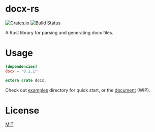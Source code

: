 # docx-rs

[![Crates.io](https://img.shields.io/crates/v/docx.svg)](https://crates.io/crates/docx)
[![Build Status](https://travis-ci.org/PoiScript/docx-rs.svg?branch=master)](https://travis-ci.org/PoiScript/docx-rs)

A Rust library for parsing and generating docx files.

# Usage

```toml
[dependencies]
docx = "0.1.1"
```

```rust
extern crate docx;
```

Check out [examples](https://github.com/PoiScript/docx-rs/tree/master/examples) directory for quick start, or the [document](https://docs.rs/docx/) (WIP).

# License

[MIT](https://github.com/PoiScript/docx-rs/blob/master/LICENSE)
